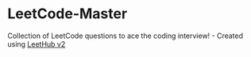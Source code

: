 # LeetCode-Master
Collection of LeetCode questions to ace the coding interview! - Created using [LeetHub v2](https://github.com/arunbhardwaj/LeetHub-2.0)
